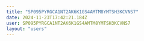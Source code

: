 ```yaml
---
title: "SP095PYRGCA1NT2AK6K1GS4AMTM8YMTSH3KCVNS7"
date: 2024-11-23T17:42:21.184Z
user: SP095PYRGCA1NT2AK6K1GS4AMTM8YMTSH3KCVNS7
layout: "users"
---
```

    